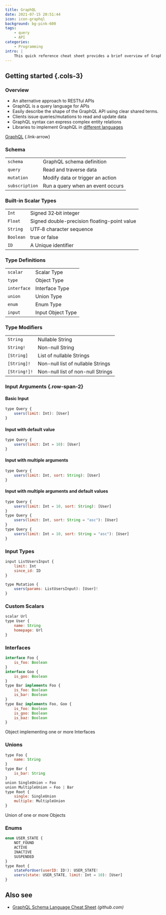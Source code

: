 ```yaml
---
title: GraphQL
date: 2021-07-15 20:51:44
icon: icon-graphql
background: bg-pink-600
tags:
    - query
    - API
categories:
    - Programming
intro: |
    This quick reference cheat sheet provides a brief overview of GraphQL.
---
```



Getting started {.cols-3}
--------

### Overview

- An alternative approach to RESTful APIs
- GraphQL is a query language for APIs
- Easily describe the shape of the GraphQL API using clear shared terms.
- Clients issue queries/mutations to read and update data
- GraphQL syntax can express complex entity relations
- Libraries to implement GraphQL in [different languages](https://graphql.org/code/)

[GraphQL](https://graphql.org/)
{.link-arrow}


### Schema

|                |                                  |
|----------------|----------------------------------|
| `schema`       | GraphQL schema definition        |
| `query`        | Read and traverse data           |
| `mutation`     | Modify data or trigger an action |
| `subscription` | Run a query when an event occurs |



### Built-in Scalar Types

|           |                                              |
|-----------|----------------------------------------------|
| `Int`     | Signed 32‐bit integer                        |
| `Float`   | Signed double-precision floating-point value |
| `String`  | UTF‐8 character sequence                     |
| `Boolean` | true or false                                |
| `ID`      | A Unique identifier                          |



### Type Definitions

|             |                   |
|-------------|-------------------|
| `scalar`    | Scalar Type       |
| `type`      | Object Type       |
| `interface` | Interface Type    |
| `union`     | Union Type        |
| `enum`      | Enum Type         |
| `input`     | Input Object Type |



### Type Modifiers

|              |                                   |
|--------------|-----------------------------------|
| `String`     | Nullable String                   |
| `String!`    | Non-null String                   |
| `[String]`   | List of nullable Strings          |
| `[String]!`  | Non-null list of nullable Strings |
| `[String!]!` | Non-null list of non-null Strings |


### Input Arguments {.row-span-2}
#### Basic Input
```js
type Query {
    users(limit: Int): [User]
}
```

#### Input with default value
```js
type Query {
    users(limit: Int = 10): [User]
}
```


#### Input with multiple arguments
```js
type Query {
    users(limit: Int, sort: String): [User]
}
```


#### Input with multiple arguments and default values

```js {.wrap}
type Query {
    users(limit: Int = 10, sort: String): [User]
}
type Query {
    users(limit: Int, sort: String = "asc"): [User]
}
type Query {
    users(limit: Int = 10, sort: String = "asc"): [User]
}
```


### Input Types


```js
input ListUsersInput {
    limit: Int
    since_id: ID
}
```

```js
type Mutation {
    users(params: ListUsersInput): [User]!
}
```

### Custom Scalars


```js
scalar Url
type User {
    name: String
    homepage: Url
}
```


### Interfaces

```js
interface Foo {
    is_foo: Boolean
}
interface Goo {
    is_goo: Boolean
}
type Bar implements Foo {
    is_foo: Boolean
    is_bar: Boolean
}
type Baz implements Foo, Goo {
    is_foo: Boolean
    is_goo: Boolean
    is_baz: Boolean
}
```
Object implementing one or more Interfaces


### Unions

```js
type Foo {
    name: String
}
type Bar {
    is_bar: String
}
union SingleUnion = Foo
union MultipleUnion = Foo | Bar
type Root {
    single: SingleUnion
    multiple: MultipleUnion
}
```
Union of one or more Objects


### Enums

```js {.wrap}
enum USER_STATE {
    NOT_FOUND
    ACTIVE
    INACTIVE
    SUSPENDED
}
type Root {
    stateForUser(userID: ID!): USER_STATE!
    users(state: USER_STATE, limit: Int = 10): [User]
}
```



Also see
-------
* [GraphQL Schema Language Cheat Sheet](https://github.com/sogko/graphql-schema-language-cheat-sheet) _(github.com)_